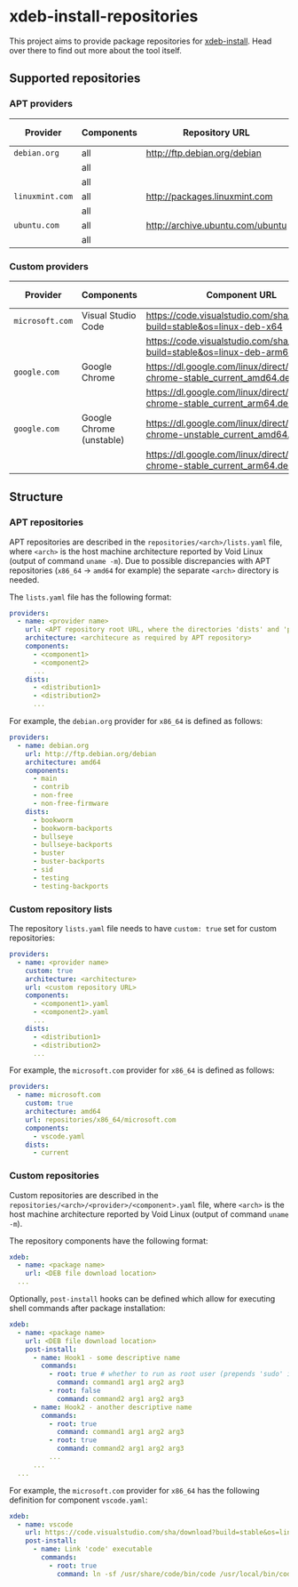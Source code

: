 # xdeb-install-repositories

This project aims to provide package repositories for [xdeb-install](https://github.com/thetredev/xdeb-install). Head over there to find out more about the tool itself.

## Supported repositories

### APT providers

| Provider | Components | Repository URL | Provider Architecture | Void Linux Architecture |
| --- | --- | --- | --- | --- |
| `debian.org` | all | http://ftp.debian.org/debian | `amd64` | `x86_64` |
| | all | | `i386` | `i686` |
| | all | | `arm64` | `aarch64` |
| `linuxmint.com` | all | http://packages.linuxmint.com | `amd64` | `x86_64` |
| | all | | `i386` | `i686` |
| `ubuntu.com` | all | http://archive.ubuntu.com/ubuntu | `amd64` | `x86_64` |
| | all | | `i386` | `i686` |

### Custom providers

| Provider | Components | Component URL | Provider Architecture | Void Linux Architecture |
| --- | --- | --- | --- | --- |
| `microsoft.com` | Visual Studio Code | https://code.visualstudio.com/sha/download?build=stable&os=linux-deb-x64 | `amd64` | `x86_64` |
| | | https://code.visualstudio.com/sha/download?build=stable&os=linux-deb-arm64 | `arm64` | `aarch64` |
| `google.com` | Google Chrome | https://dl.google.com/linux/direct/google-chrome-stable_current_amd64.deb | `amd64` | `x86_64` |
| | | https://dl.google.com/linux/direct/google-chrome-stable_current_arm64.deb | `arm64` | `aarch64` |
| `google.com` | Google Chrome (unstable) | https://dl.google.com/linux/direct/google-chrome-unstable_current_amd64.deb | `amd64` | `x86_64` |
| | | https://dl.google.com/linux/direct/google-chrome-stable_current_arm64.deb | `arm64` | `aarch64` |

## Structure

### APT repositories

APT repositories are described in the `repositories/<arch>/lists.yaml` file, where `<arch>` is the host machine architecture reported by Void Linux (output of command `uname -m`). Due to possible discrepancies with APT repositories (`x86_64` &rarr; `amd64` for example) the separate `<arch>` directory is needed.

The `lists.yaml` file has the following format:
```yaml
providers:
  - name: <provider name>
    url: <APT repository root URL, where the directories 'dists' and 'pool' can be found>
    architecture: <architecure as required by APT repository>
    components:
      - <component1>
      - <component2>
      ...
    dists:
      - <distribution1>
      - <distribution2>
      ...
```

For example, the `debian.org` provider for `x86_64` is defined as follows:
```yaml
providers:
  - name: debian.org
    url: http://ftp.debian.org/debian
    architecture: amd64
    components:
      - main
      - contrib
      - non-free
      - non-free-firmware
    dists:
      - bookworm
      - bookworm-backports
      - bullseye
      - bullseye-backports
      - buster
      - buster-backports
      - sid
      - testing
      - testing-backports
```

### Custom repository lists

The repository `lists.yaml` file needs to have `custom: true` set for custom repositories:
```yaml
providers:
  - name: <provider name>
    custom: true
    architecture: <architecture>
    url: <custom repository URL>
    components:
      - <component1>.yaml
      - <component2>.yaml
      ...
    dists:
      - <distribution1>
      - <distribution2>
      ...
```

For example, the `microsoft.com` provider for `x86_64` is defined as follows:
```yaml
providers:
  - name: microsoft.com
    custom: true
    architecture: amd64
    url: repositories/x86_64/microsoft.com
    components:
      - vscode.yaml
    dists:
      - current
```

### Custom repositories

Custom repositories are described in the `repositories/<arch>/<provider>/<component>.yaml` file, where `<arch>` is the host machine architecture reported by Void Linux (output of command `uname -m`).

The repository components have the following format:
```yaml
xdeb:
  - name: <package name>
    url: <DEB file download location>
  ...
```

Optionally, `post-install` hooks can be defined which allow for executing shell commands after package installation:
```yaml
xdeb:
  - name: <package name>
    url: <DEB file download location>
    post-install:
      - name: Hook1 - some descriptive name
        commands:
          - root: true # whether to run as root user (prepends 'sudo' if xdeb-install is executed as non-root user)
            command: command1 arg1 arg2 arg3
          - root: false
            command: command2 arg1 arg2 arg3
      - name: Hook2 - another descriptive name
        commands:
          - root: true
            command: command1 arg1 arg2 arg3
          - root: true
            command: command2 arg1 arg2 arg3
          ...
      ...
  ...
```

For example, the `microsoft.com` provider for `x86_64` has the following definition for component `vscode.yaml`:
```yaml
xdeb:
  - name: vscode
    url: https://code.visualstudio.com/sha/download?build=stable&os=linux-deb-x64
    post-install:
      - name: Link 'code' executable
        commands:
          - root: true
            command: ln -sf /usr/share/code/bin/code /usr/local/bin/code
```
